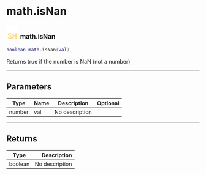 # math.isNan

### <img src="../../.gitbook/assets/shared.png" width="32" height="32" /> math.isNan

```lua
boolean math.isNan(val)
```

Returns true if the number is NaN (not a number)<br>

-----------------
## Parameters

| Type   | Name | Description | Optional |
| ------ | ---- | ----------- | -------: |
| number | val | No description |  |

-----------------
## Returns

| Type   | Description |
| ------ | ----------: |
| boolean | No description |
